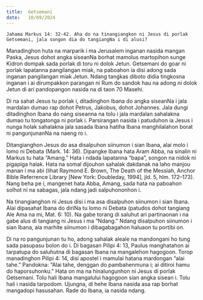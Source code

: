 ```yaml
---
title:  Getsemani
date:   10/09/2024
---
```


`Jahama Markus 14: 32-42. Aha do na tinangiangkon ni Jesus di porlak Getsemani, jala songon dia do tangiangNa i di alusi?`

Manadinghon huta na marparik i ma Jerusalem inganan nasida mangan Paska, Jesus dohot angka siseanNa borhat mamolus martopihon sunge Kidron dompak sada porlak di toru ni dolok Jetun. Getsemani do goar ni porlak lapatanna pangilangan miak, na paboahon ia disi adong sada inganan pangilangan miak Jetun. Ndang tangkas diboto didia tingkosna inganan i ai dirumpakkon parangan ni Rum do sandok hau na adong ni dolok Jetun di ari pandopangon nasida na di taon 70 Masehi.

Di na sahat Jesus tu porlak i, ditadinghon Ibana do angka siseanNa i jala mardalan dumao rap dohot Petrus, Jakobus, dohot Johannes. Jala dungi ditadinghon Ibana do nang siseanna na tolu i jala mardalan sahalakna dumao tu tongatonga ni porlak i. Parsirangan nasida i patuduhon ia Jesus i nunga holak sahalakna jala sasada Ibana hatiha Ibana manghilalahon borat ni pangunjunanNa na naeng ro i.

Ditangianghon Jesus do asa disalpuhon siinumon i sian Ibana, alai molo i lomo ni Debata (Mark. 14: 36). Dipangke Ibana hata Aram Abba, na sinalin ni Markus tu hata “Amang.” Hata i ndada lapatanna “bapa”, songon na nidok ni pigapiga halak. Hata na somal dijouhon sahalak dakdanak na laho manjou manan i ma abi (lihat Raymond E. Brown, The Death of the Messiah, Anchor Bible Referrence Library [New York: Doubleday, 1994], jld. 5, hlm. 172–173). Nang beha pe i, mangenet hata Abba, Amang, sada hata na paboahon solhot ni na sabagas, jala ndang jadi salpuhononhon i.

Na tinangianghon ni Jesus disi i ma asa disalpuhon siinumon i sian Ibana. Alai dipasahat Ibana do diriNa tu lomo ni Debata (patudos dohot tangiang Ale Ama na mi, Mat. 6: 10). Na gabe torang di saluhut ari partinaonan i na gabe alus di tangiang ni Jesus i ma “Ndang.” Ndang disalpuhon siinumon i sian Ibana, ala marhite siinumon i dibagabagahon haluaon tu portibi on.

Di na ro pangunjunan tu ho, adong sahalak aleale na mandongani ho tung sada pasupasu bolon do i. Di bagasan Pilipi 4: 13, Paulus manghatahon ai tarpatupa do saluhutna di bagasan Ibana na mangalehon hagogoon. Torop manadinghon Pilipi 4: 14, disi apostel i mamulai hatana mardongan “alai tahe.” Pandokna: “Alai tahe, denggan do pambahenmuna i; ai ditiroi hamu do haporsuhonku.” Hata on ma na hinalungunhon ni Jesus di porlak Getsemani. Tolu hali Ibana mangalului hagogoon sian angka sisean i. Tolu hali i nasida tarpodom. Ujungna, di hehe Ibana nasida asa rap borhat mangadopi hasusahan. Rade do Ibana, ia nasida ndang.